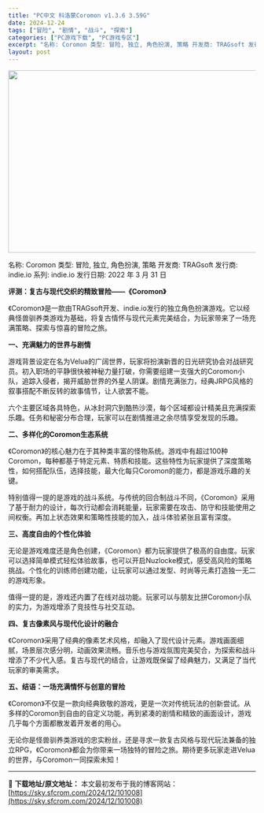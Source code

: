 ```yaml
---
title: "PC中文 科洛蒙Coromon v1.3.6 3.59G"
date: 2024-12-24
tags: ["冒险", "剧情", "战斗", "探索"]
categories: ["PC游戏下载", "PC游戏专区"]
excerpt: "名称: Coromon 类型: 冒险, 独立, 角色扮演, 策略 开发商: TRAGsoft 发行商: indie.io 系列: indie.io 发行日期: 2022 年 3 月 31 日 评测：复古与现代交织的精致冒险——《Coromon》 《Coromon》是一款由TRAGsoft开发、ind&hellip;"
layout: post
---
```


<img class="aligncenter size-full wp-image-101009" src="https://sky.sfcrom.com/wp-content/uploads/2024/12/2024122402462639.webp" alt="" width="660" height="370" />

名称: Coromon
类型: 冒险, 独立, 角色扮演, 策略
开发商: TRAGsoft
发行商: indie.io
系列: indie.io
发行日期: 2022 年 3 月 31 日

<strong>评测：复古与现代交织的精致冒险——《Coromon》</strong>

《Coromon》是一款由TRAGsoft开发、indie.io发行的独立角色扮演游戏。它以经典怪兽驯养类游戏为基础，将复古情怀与现代元素完美结合，为玩家带来了一场充满策略、探索与惊喜的冒险之旅。

<strong>一、充满魅力的世界与剧情</strong>

游戏背景设定在名为Velua的广阔世界，玩家将扮演新晋的日光研究协会对战研究员。初入职场的平静很快被神秘力量打破，你需要组建一支强大的Coromon小队，追踪入侵者，揭开威胁世界的外星人阴谋。剧情充满张力，经典JRPG风格的叙事搭配不断反转的故事情节，让人欲罢不能。

六个主要区域各具特色，从冰封洞穴到酷热沙漠，每个区域都设计精美且充满探索乐趣。任务和秘密分布合理，玩家可以在剧情推进之余尽情享受发现的乐趣。

<strong>二、多样化的Coromon生态系统</strong>

《Coromon》的核心魅力在于其种类丰富的怪物系统。游戏中有超过100种Coromon，每种都基于特定元素、特质和技能。这些特性为玩家提供了深度策略性，如何搭配队伍，选择技能，最大化每只Coromon的能力，都是游戏乐趣的关键。

特别值得一提的是游戏的战斗系统。与传统的回合制战斗不同，《Coromon》采用了基于耐力的设计，每次行动都会消耗能量，玩家需要在攻击、防守和技能使用之间权衡。再加上状态效果和策略性技能的加入，战斗体验紧张且富有深度。

<strong>三、高度自由的个性化体验</strong>

无论是游戏难度还是角色创建，《Coromon》都为玩家提供了极高的自由度。玩家可以选择简单模式轻松体验故事，也可以开启Nuzlocke模式，感受高风险的策略挑战。个性化的训练师创建功能，让玩家可以通过发型、时尚等元素打造独一无二的游戏形象。

值得一提的是，游戏还内置了在线对战功能。玩家可以与朋友比拼Coromon小队的实力，为游戏增添了竞技性与社交互动。

<strong>四、复古像素风与现代化设计的融合</strong>

《Coromon》采用了经典的像素艺术风格，却融入了现代设计元素。游戏画面细腻，场景层次感分明，动画效果流畅。音乐也与游戏氛围完美契合，为探索和战斗增添了不少代入感。复古与现代的结合，让游戏既保留了经典魅力，又满足了当代玩家的审美需求。

<strong>五、结语：一场充满情怀与创意的冒险</strong>

《Coromon》不仅是一款向经典致敬的游戏，更是一次对传统玩法的创新尝试。从多样的Coromon到自由的自定义功能，再到紧凑的剧情和精致的画面设计，游戏几乎每个方面都散发着开发者的用心。

无论你是怪兽驯养类游戏的忠实粉丝，还是寻求一款复古风格与现代玩法兼备的独立RPG，《Coromon》都会为你带来一场独特的冒险之旅。期待更多玩家走进Velua的世界，与Coromon一同探索未知！

---
📖 **下载地址/原文地址：** 本文最初发布于我的博客网站：[https://sky.sfcrom.com/2024/12/101008](https://sky.sfcrom.com/2024/12/101008)
